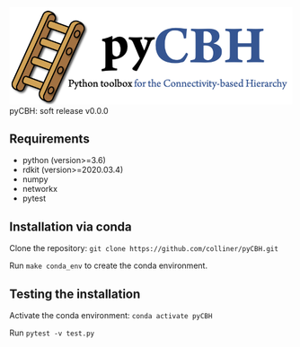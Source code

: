 <img src="devtools/pycbh_banner.png" alt="pyCBH" width="700"/>
pyCBH: soft release v0.0.0


## Requirements
* python (version>=3.6)
* rdkit (version>=2020.03.4)
* numpy
* networkx
* pytest

## Installation via conda
Clone the repository:
`git clone https://github.com/colliner/pyCBH.git`

Run `make conda_env` to create the conda environment. 

## Testing the installation
Activate the conda environment:
`conda activate pyCBH`

Run `pytest -v test.py`

